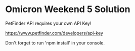 # Omicron Weekend 5 Solution

PetFinder API requires your own API Key!

https://www.petfinder.com/developers/api-key

Don't forget to run 'npm install' in your console.
